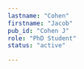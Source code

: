 ```yaml
---
lastname: "Cohen"
firstname: "Jacob"
pub_id: "Cohen J"
role: "PhD Student"
status: "active"

---
```

